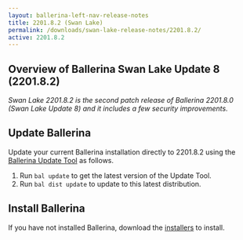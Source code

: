 ```yaml
---
layout: ballerina-left-nav-release-notes
title: 2201.8.2 (Swan Lake) 
permalink: /downloads/swan-lake-release-notes/2201.8.2/
active: 2201.8.2
---
```


## Overview of Ballerina Swan Lake Update 8 (2201.8.2)

<em>Swan Lake 2201.8.2 is the second patch release of Ballerina 2201.8.0 (Swan Lake Update 8) and it includes a few security improvements.</em>

## Update Ballerina

Update your current Ballerina installation directly to 2201.8.2 using the [Ballerina Update Tool](/learn/update-tool/) as follows.

1. Run `bal update` to get the latest version of the Update Tool.
2. Run `bal dist update` to update to this latest distribution.

## Install Ballerina

If you have not installed Ballerina, download the [installers](/downloads/#swanlake) to install.
